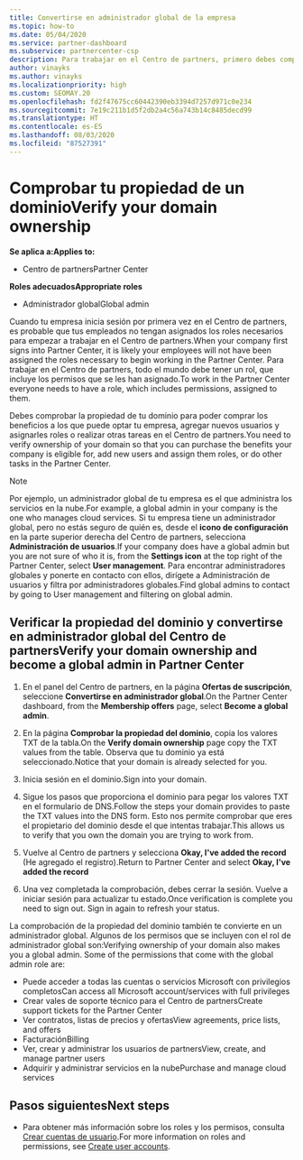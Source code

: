 ```yaml
---
title: Convertirse en administrador global de la empresa
ms.topic: how-to
ms.date: 05/04/2020
ms.service: partner-dashboard
ms.subservice: partnercenter-csp
description: Para trabajar en el Centro de partners, primero debes comprobar la propiedad de tu dominio. Aprende a hacer esto y a convertirte en un administrador global que puede agregar usuarios.
author: vinayks
ms.author: vinayks
ms.localizationpriority: high
ms.custom: SEOMAY.20
ms.openlocfilehash: fd2f47675cc60442390eb3394d7257d971c0e234
ms.sourcegitcommit: 7e19c211b1d5f2db2a4c56a743b14c8485decd99
ms.translationtype: HT
ms.contentlocale: es-ES
ms.lasthandoff: 08/03/2020
ms.locfileid: "87527391"
---
```

# <a name="verify-your-domain-ownership"></a><span data-ttu-id="16817-104">Comprobar tu propiedad de un dominio</span><span class="sxs-lookup"><span data-stu-id="16817-104">Verify your domain ownership</span></span>

<span data-ttu-id="16817-105">**Se aplica a:**</span><span class="sxs-lookup"><span data-stu-id="16817-105">**Applies to:**</span></span>

- <span data-ttu-id="16817-106">Centro de partners</span><span class="sxs-lookup"><span data-stu-id="16817-106">Partner Center</span></span>

<span data-ttu-id="16817-107">**Roles adecuados**</span><span class="sxs-lookup"><span data-stu-id="16817-107">**Appropriate roles**</span></span>

- <span data-ttu-id="16817-108">Administrador global</span><span class="sxs-lookup"><span data-stu-id="16817-108">Global admin</span></span>

<span data-ttu-id="16817-109">Cuando tu empresa inicia sesión por primera vez en el Centro de partners, es probable que tus empleados no tengan asignados los roles necesarios para empezar a trabajar en el Centro de partners.</span><span class="sxs-lookup"><span data-stu-id="16817-109">When your company first signs into Partner Center, it is likely your employees will not have been assigned the roles necessary to begin working in the Partner Center.</span></span> <span data-ttu-id="16817-110">Para trabajar en el Centro de partners, todo el mundo debe tener un rol, que incluye los permisos que se les han asignado.</span><span class="sxs-lookup"><span data-stu-id="16817-110">To work in the Partner Center everyone needs to have a role, which includes permissions, assigned to them.</span></span>  

<span data-ttu-id="16817-111">Debes comprobar la propiedad de tu dominio para poder comprar los beneficios a los que puede optar tu empresa, agregar nuevos usuarios y asignarles roles o realizar otras tareas en el Centro de partners.</span><span class="sxs-lookup"><span data-stu-id="16817-111">You need to verify ownership of your domain so that you can purchase the benefits your company is eligible for, add new users and assign them roles, or do other tasks in the Partner Center.</span></span>

>[!Note]
><span data-ttu-id="16817-112">Por ejemplo, un administrador global de tu empresa es el que administra los servicios en la nube.</span><span class="sxs-lookup"><span data-stu-id="16817-112">For example, a global admin in your company is the one who manages cloud services.</span></span> <span data-ttu-id="16817-113">Si tu empresa tiene un administrador global, pero no estás seguro de quién es, desde el **icono de configuración**  en la parte superior derecha del Centro de partners, selecciona **Administración de usuarios**.</span><span class="sxs-lookup"><span data-stu-id="16817-113">If your company does have a global admin but you are not sure of who it is, from the **Settings icon** at the top right of the Partner Center, select **User management**.</span></span> <span data-ttu-id="16817-114">Para encontrar administradores globales y ponerte en contacto con ellos, dirígete a Administración de usuarios y filtra por administradores globales.</span><span class="sxs-lookup"><span data-stu-id="16817-114">Find global admins to contact by going to User management and filtering on global admin.</span></span>

## <a name="verify-your-domain-ownership-and-become-a-global-admin-in-partner-center"></a><span data-ttu-id="16817-115">Verificar la propiedad del dominio y convertirse en administrador global del Centro de partners</span><span class="sxs-lookup"><span data-stu-id="16817-115">Verify your domain ownership and become a global admin in Partner Center</span></span>

1. <span data-ttu-id="16817-116">En el panel del Centro de partners, en la página **Ofertas de suscripción**, seleccione **Convertirse en administrador global**.</span><span class="sxs-lookup"><span data-stu-id="16817-116">On the Partner Center dashboard, from the **Membership offers** page, select **Become a global admin**.</span></span> 

2. <span data-ttu-id="16817-117">En la página **Comprobar la propiedad del dominio**, copia los valores TXT de la tabla.</span><span class="sxs-lookup"><span data-stu-id="16817-117">On the **Verify domain ownership** page copy the TXT values from the table.</span></span> <span data-ttu-id="16817-118">Observa que tu dominio ya está seleccionado.</span><span class="sxs-lookup"><span data-stu-id="16817-118">Notice that your domain is already selected for you.</span></span>

3. <span data-ttu-id="16817-119">Inicia sesión en el dominio.</span><span class="sxs-lookup"><span data-stu-id="16817-119">Sign into your domain.</span></span> 

4. <span data-ttu-id="16817-120">Sigue los pasos que proporciona el dominio para pegar los valores TXT en el formulario de DNS.</span><span class="sxs-lookup"><span data-stu-id="16817-120">Follow the steps your domain provides to paste the TXT values into the DNS form.</span></span>  <span data-ttu-id="16817-121">Esto nos permite comprobar que eres el propietario del dominio desde el que intentas trabajar.</span><span class="sxs-lookup"><span data-stu-id="16817-121">This allows us to verify that you own the domain you are trying to work from.</span></span>

5. <span data-ttu-id="16817-122">Vuelve al Centro de partners y selecciona **Okay, I've added the record** (He agregado el registro).</span><span class="sxs-lookup"><span data-stu-id="16817-122">Return to Partner Center and select **Okay, I've added the record**</span></span>

6. <span data-ttu-id="16817-123">Una vez completada la comprobación, debes cerrar la sesión. Vuelve a iniciar sesión para actualizar tu estado.</span><span class="sxs-lookup"><span data-stu-id="16817-123">Once verification is complete you need to sign out. Sign in again to refresh your status.</span></span> 

<span data-ttu-id="16817-124">La comprobación de la propiedad del dominio también te convierte en un administrador global. Algunos de los permisos que se incluyen con el rol de administrador global son:</span><span class="sxs-lookup"><span data-stu-id="16817-124">Verifying ownership of your domain also makes you a global admin. Some of the permissions that come with the global admin role are:</span></span>

- <span data-ttu-id="16817-125">Puede acceder a todas las cuentas o servicios Microsoft con privilegios completos</span><span class="sxs-lookup"><span data-stu-id="16817-125">Can access all Microsoft account/services with full privileges</span></span> 
- <span data-ttu-id="16817-126">Crear vales de soporte técnico para el Centro de partners</span><span class="sxs-lookup"><span data-stu-id="16817-126">Create support tickets for the Partner Center</span></span>
- <span data-ttu-id="16817-127">Ver contratos, listas de precios y ofertas</span><span class="sxs-lookup"><span data-stu-id="16817-127">View agreements, price lists, and offers</span></span>
- <span data-ttu-id="16817-128">Facturación</span><span class="sxs-lookup"><span data-stu-id="16817-128">Billing</span></span>
- <span data-ttu-id="16817-129">Ver, crear y administrar los usuarios de partners</span><span class="sxs-lookup"><span data-stu-id="16817-129">View, create, and manage partner users</span></span>
- <span data-ttu-id="16817-130">Adquirir y administrar servicios en la nube</span><span class="sxs-lookup"><span data-stu-id="16817-130">Purchase and manage cloud services</span></span>

## <a name="next-steps"></a><span data-ttu-id="16817-131">Pasos siguientes</span><span class="sxs-lookup"><span data-stu-id="16817-131">Next steps</span></span>

- <span data-ttu-id="16817-132">Para obtener más información sobre los roles y los permisos, consulta [Crear cuentas de usuario](create-user-accounts-and-set-permissions.md).</span><span class="sxs-lookup"><span data-stu-id="16817-132">For more information on roles and permissions, see [Create user accounts](create-user-accounts-and-set-permissions.md).</span></span> 